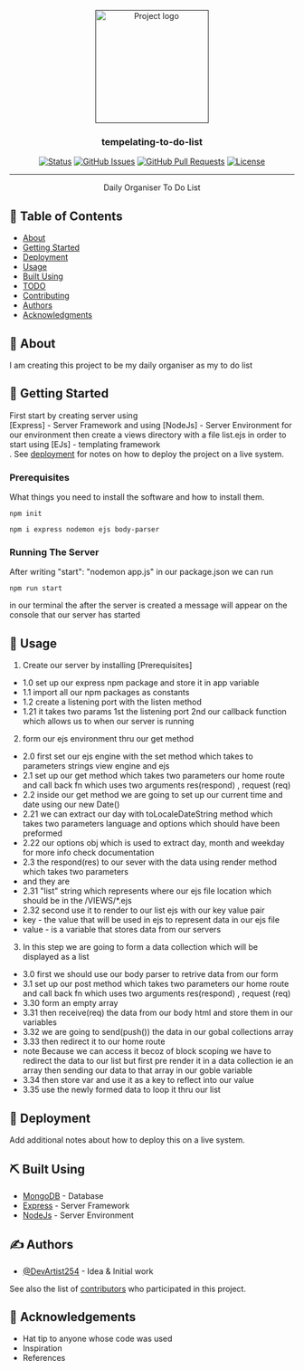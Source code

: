 <p align="center">
  <a href="" rel="noopener">
 <img width=200px height=200px src="https://i.imgur.com/6wj0hh6.jpg" alt="Project logo"></a>
</p>

<h3 align="center">tempelating-to-do-list</h3>

<div align="center">

[![Status](https://img.shields.io/badge/status-active-success.svg)]()
[![GitHub Issues](https://img.shields.io/github/issues/kylelobo/The-Documentation-Compendium.svg)](https://github.com/kylelobo/The-Documentation-Compendium/issues)
[![GitHub Pull Requests](https://img.shields.io/github/issues-pr/kylelobo/The-Documentation-Compendium.svg)](https://github.com/kylelobo/The-Documentation-Compendium/pulls)
[![License](https://img.shields.io/badge/license-MIT-blue.svg)](/LICENSE)

</div>

---

<p align="center"> Daily Organiser To Do List
    <br> 
</p>

## 📝 Table of Contents

- [About](#about)
- [Getting Started](#getting_started)
- [Deployment](#deployment)
- [Usage](#usage)
- [Built Using](#built_using)
- [TODO](../TODO.md)
- [Contributing](../CONTRIBUTING.md)
- [Authors](#authors)
- [Acknowledgments](#acknowledgement)

## 🧐 About <a name = "about"></a>

I am creating this project to be my daily organiser as my to do list

## 🏁 Getting Started <a name = "getting_started"></a>

First start by creating server using  
[Express] - Server Framework and using [NodeJs] - Server Environment for our environment
then create a views directory with a file list.ejs in order to start using [EJs] - templating framework  
. See [deployment](#deployment) for notes on how to deploy the project on a live system.

### Prerequisites

What things you need to install the software and how to install them.

```
npm init

npm i express nodemon ejs body-parser
```

### Running The Server

After writing "start": "nodemon app.js" in our package.json
we can run

```
npm run start
```

in our terminal the after the server is created a message will appear on the console that our server has started

## 🎈 Usage <a name="usage"></a>

1. Create our server by installing [Prerequisites]

- 1.0 set up our express npm package and store it in app variable
- 1.1 import all our npm packages as constants
- 1.2 create a listening port with the listen method
- 1.21 it takes two params 1st the listening port 2nd our callback function which allows us to when our server is running

2.  form our ejs environment thru our get method

- 2.0 first set our ejs engine with the set method which takes to parameters strings view engine and ejs
- 2.1 set up our get method which takes two parameters our home route and call back fn which uses two arguments res(respond) , request (req)
- 2.2 inside our get method we are going to set up our current time and date using our new Date()
- 2.21 we can extract our day with toLocaleDateString method which takes two parameters language and options which should have been preformed
- 2.22 our options obj which is used to extract day, month and weekday for more info check documentation
- 2.3 the respond(res) to our sever with the data using render method which takes two parameters
- and they are
- 2.31 "list" string which represents where our ejs file location which should be in the /VIEWS/\*.ejs
- 2.32 second use it to render to our list ejs with our key value pair
- key - the value that will be used in ejs to represent data in our ejs file
- value - is a variable that stores data from our servers

3.  In this step we are going to form a data collection which will be displayed as a list

- 3.0 first we should use our body parser to retrive data from our form
- 3.1 set up our post method which takes two parameters our home route and call back fn which uses two arguments res(respond) , request (req)
- 3.30 form an empty array
- 3.31 then receive(req) the data from our body html and store them in our variables
- 3.32 we are going to send(push()) the data in our gobal collections array
- 3.33 then redirect it to our home route
- note Because we can access it becoz of block scoping we have to redirect the data to our list but first pre render it in a data collection ie an array then sending our data to that array in our goble variable
- 3.34 then store var and use it as a key to reflect into our value
- 3.35 use the newly formed data to loop it thru our list

## 🚀 Deployment <a name = "deployment"></a>

Add additional notes about how to deploy this on a live system.

## ⛏️ Built Using <a name = "built_using"></a>

- [MongoDB](https://www.mongodb.com/) - Database
- [Express](https://expressjs.com/) - Server Framework
- [NodeJs](https://nodejs.org/en/) - Server Environment

## ✍️ Authors <a name = "authors"></a>

- [@DevArtist254](https://github.com/kylelobo) - Idea & Initial work

See also the list of [contributors](https://github.com/kylelobo/The-Documentation-Compendium/contributors) who participated in this project.

## 🎉 Acknowledgements <a name = "acknowledgement"></a>

- Hat tip to anyone whose code was used
- Inspiration
- References
